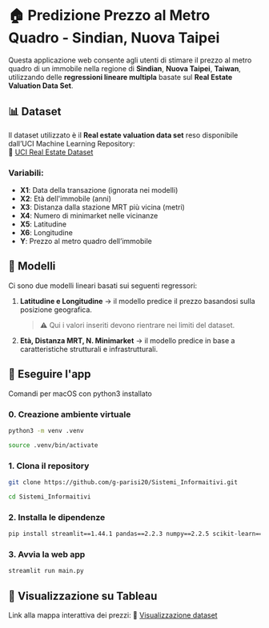 # 🏠 Predizione Prezzo al Metro Quadro - Sindian, Nuova Taipei

Questa applicazione web consente agli utenti di stimare il prezzo al metro quadro di un immobile nella regione di **Sindian**, **Nuova Taipei**, **Taiwan**, utilizzando delle **regressioni lineare multipla** basate sul **Real Estate Valuation Data Set**.

## 📊 Dataset

Il dataset utilizzato è il **Real estate valuation data set** reso disponibile dall’UCI Machine Learning Repository:  
🔗 [UCI Real Estate Dataset](https://archive.ics.uci.edu/ml/datasets/Real+estate+valuation+data+set)

### Variabili:

- **X1**: Data della transazione (ignorata nei modelli)
- **X2**: Età dell'immobile (anni)
- **X3**: Distanza dalla stazione MRT più vicina (metri)
- **X4**: Numero di minimarket nelle vicinanze
- **X5**: Latitudine
- **X6**: Longitudine
- **Y**: Prezzo al metro quadro dell’immobile

## 🧠 Modelli

Ci sono due modelli lineari basati sui seguenti regressori:

1. **Latitudine e Longitudine** → il modello predice il prezzo basandosi sulla posizione geografica.
   > ⚠️ Qui i valori inseriti devono rientrare nei limiti del dataset.
2. **Età, Distanza MRT, N. Minimarket** → il modello predice in base a caratteristiche strutturali e infrastrutturali.


## 🚀 Eseguire l'app
Comandi per macOS con python3 installato

### 0. Creazione ambiente virtuale
```bash
python3 -m venv .venv
```
```bash
source .venv/bin/activate
```

### 1. Clona il repository
```bash
git clone https://github.com/g-parisi20/Sistemi_Informaitivi.git
```
```bash
cd Sistemi_Informaitivi
```

### 2. Installa le dipendenze
```bash
pip install streamlit==1.44.1 pandas==2.2.3 numpy==2.2.5 scikit-learn==1.6.1 ucimlrepo==0.0.7
```

### 3. Avvia la web app
```bash
streamlit run main.py
```

## 🎨 Visualizzazione su Tableau
Link alla mappa interattiva dei prezzi: 🔗 [Visualizzazione dataset](https://public.tableau.com/shared/FDWXPNM7B?:display_count=n&:origin=viz_share_link)
